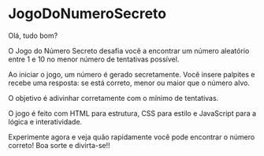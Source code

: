﻿# JogoDoNumeroSecreto

Olá, tudo bom?

O Jogo do Número Secreto desafia você a encontrar um número aleatório entre 1 e 10 no menor número de tentativas possível. 

Ao iniciar o jogo, um número é gerado secretamente. Você insere palpites e recebe uma resposta: se está correto, menor ou maior que o número alvo. 

O objetivo é adivinhar corretamente com o mínimo de tentativas. 

O jogo é feito com HTML para estrutura, CSS para estilo e JavaScript para a lógica e interatividade. 

Experimente agora e veja quão rapidamente você pode encontrar o número correto! Boa sorte e divirta-se!!
